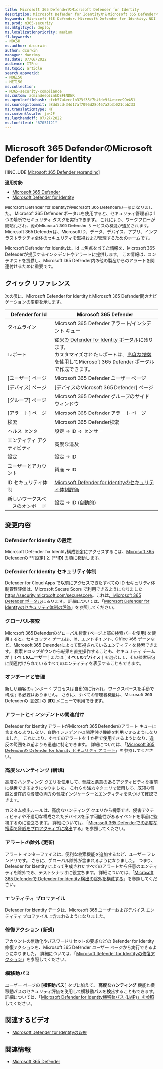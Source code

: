 ```yaml
---
title: Microsoft 365 DefenderのMicrosoft Defender for Identity
description: Microsoft Defender for IdentityからMicrosoft 365 Defenderへの変更について説明します
keywords: Microsoft 365 Defender、Microsoft Defender for Identity、NDI の概要
ms.prod: m365-security
ms.mktglfcycl: deploy
ms.localizationpriority: medium
f1.keywords:
- NOCSH
ms.author: dacurwin
author: dcurwin
manager: dansimp
ms.date: 07/06/2022
audience: ITPro
ms.topic: article
search.appverid:
- MOE150
- MET150
ms.collection:
- M365-security-compliance
ms.custom: admindeeplinkDEFENDER
ms.openlocfilehash: efcb57a8ecc1b323f35f7b4fde9f4ebcee99e851
ms.sourcegitcommit: e8dd5cd434d17af7096d28d467a2b3b021cbb233
ms.translationtype: MT
ms.contentlocale: ja-JP
ms.lasthandoff: 07/27/2022
ms.locfileid: "67051121"
---
```

# <a name="microsoft-defender-for-identity-in-microsoft-365-defender"></a>Microsoft 365 DefenderのMicrosoft Defender for Identity

[!INCLUDE [Microsoft 365 Defender rebranding](../includes/microsoft-defender.md)]

**適用対象:**

- [Microsoft 365 Defender](microsoft-365-defender.md)
- [Microsoft Defender for Identity](/defender-for-identity/)

Microsoft Defender for IdentityがMicrosoft 365 Defenderの一部になりました。 Microsoft 365 Defender ポータルを使用すると、セキュリティ管理者は 1 つの場所でセキュリティ タスクを実行できます。 これにより、ワークフローが簡略化され、他のMicrosoft 365 Defender サービスの機能が追加されます。 Microsoft 365 Defenderは、Microsoft ID、データ、デバイス、アプリ、インフラストラクチャ全体のセキュリティを監視および管理するためのホームです。

Microsoft Defender for Identityは、id に焦点を当てた情報を、Microsoft 365 Defenderが提示するインシデントやアラートに提供します。 この情報は、コンテキストを提供し、Microsoft 365 Defender内の他の製品からのアラートを関連付けるために重要です。

## <a name="quick-reference"></a>クイック リファレンス

次の表に、Microsoft Defender for IdentityとMicrosoft 365 Defender間のナビゲーションの変更を示します。

| **Defender for** Id  | **Microsoft 365 Defender**                                   |
| -------------------------- | ------------------------------------------------------------ |
| タイムライン                   | Microsoft 365 Defender アラート/インシデント キュー                |
| レポート                    | [従来の Defender for Identity ポータル](/defender-for-identity/classic-workspace-portal)に残ります。 <br> カスタマイズされたレポートは、[高度な捜索](#advanced-hunting-new)を使用してMicrosoft 365 Defender ポータルで作成できます。               |
| [ユーザー] ページ                  | Microsoft 365 Defender ユーザー ページ                             |
| [デバイス] ページ                | [デバイスのMicrosoft 365 Defender] ページ                           |
| [グループ] ページ                 | Microsoft 365 Defender グループのサイド ウィンドウ                      |
| [アラート] ページ                 | Microsoft 365 Defender アラート ページ                            |
| 検索                     | Microsoft 365 Defender検索                                |
| ヘルス センター              | 設定 -> ID -> センサー                            |
| エンティティ アクティビティ          | 高度な追及                                             |
| 設定                   | 設定 -> ID                                       |
| ユーザーとアカウント         | 資産 -> ID                                         |
| ID セキュリティ体制  | [Microsoft Defender for Identityのセキュリティ体制評価](/defender-for-identity/security-assessment) |
| 新しいワークスペースのオンボード | 設定 -> ID (自動的)                       |

## <a name="whats-changed"></a>変更内容

### <a name="defender-for-identity-settings"></a>Defender for Identity の設定

Microsoft Defender for Identity構成設定にアクセスするには、[Microsoft 365 Defender](https://security.microsoft.com)の **[設定] と [****ID]** の順に移動します。

### <a name="defender-for-identity-security-posture"></a>Defender for Identity セキュリティ体制

Defender for Cloud Apps で以前にアクセスできたすべての ID セキュリティ体制管理評価は、Microsoft Secure Score で利用できるようになりました<https://security.microsoft.com/securescore>。これは[、Microsoft 365 Defender ポータル](https://security.microsoft.com)にあります。 詳細については、「[Microsoft Defender for Identityのセキュリティ体制の評価](/defender-for-identity/security-assessment)」を参照してください。

### <a name="global-search"></a>グローバル検索

Microsoft 365 Defenderのグローバル検索 (ページ上部の検索バーを使用) を使用すると、セキュリティ チームは、id、エンドポイント、Office 365 データなど、Microsoft 365 Defenderによって監視されているエンティティを検索できます。 検索ドロップダウンから結果を直接操作することも、セキュリティ チームが [ **すべてのユーザー** ] または [ **すべてのデバイス**  ] を選択して、その検索語句に関連付けられているすべてのエンティティを表示することもできます。

### <a name="onboarding-and-administration"></a>オンボードと管理

新しい顧客のオンボード プロセスは自動的に行われ、ワークスペースを手動で構成する必要はありません。 さらに、すべての管理者機能は、Microsoft 365 Defenderの [設定] の [**ID]** メニューで利用できます。

### <a name="alerting-and-incident-correlation"></a>アラートとインシデントの関連付け

Defender for Identity アラートがMicrosoft 365 Defenderのアラート キューに含まれるようになり、自動インシデントの関連付け機能を利用できるようになりました。 これにより、すべてのアラートを 1 か所で使用できるようになり、違反の範囲を以前よりも迅速に特定できます。 詳細については、「[Microsoft 365 Defenderの Defender for Identity セキュリティ アラート](/defender-for-identity/manage-security-alerts)」を参照してください。

### <a name="advanced-hunting-new"></a>高度なハンティング (新規)

高度なハンティング クエリを使用して、脅威と悪意のあるアクティビティを事前に検索できるようになりました。 これらの強力なクエリを使用して、既知の脅威と潜在的な脅威の両方の脅威インジケーターとエンティティを見つけて確認できます。

カスタム検出ルールは、高度なハンティング クエリから構築でき、侵害アクティビティや不適切な構成されたデバイスを示す可能性があるイベントを事前に監視するのに役立ちます。 詳細については、「[Microsoft 365 Defenderでの高度な捜索で脅威をプロアクティブに検出](advanced-hunting-overview.md)する」を参照してください。

### <a name="alert-exclusions-updated"></a>アラートの除外 (更新)

アラート インターフェイスは、便利な検索機能を追加するなど、ユーザー フレンドリです。 さらに、グローバル除外が含まれるようになりました。 つまり、Defender for Identity によって生成されたすべてのアラートから任意のエンティティを除外でき、テストシナリオに役立ちます。 詳細については、「[Microsoft 365 Defenderで Defender for Identity 検出の除外を構成する](/defender-for-identity/exclusions)」を参照してください。

### <a name="entity-profiles"></a>エンティティ プロファイル

Defender for Identity データは、Microsoft 365 ユーザーおよびデバイス エンティティ プロファイルに含まれるようになりました。

### <a name="remediation-actions-new"></a>修復アクション (新規)

アカウントの無効化やパスワードリセットの要求などの Defender for Identity 修復アクションを、Microsoft 365 Defender ユーザー ページから実行できるようになりました。 詳細については、「[Microsoft Defender for Identityの修復アクション](/defender-for-identity/remediation-actions)」を参照してください。

### <a name="lateral-movement-paths"></a>横移動パス

ユーザー ページの **[横移動パス** ] タブに加えて、 **高度なハンティング** 機能と横移動パスのセキュリティ評価を使用して横移動パスを検出することもできます。 詳細については、「[Microsoft Defender for Identity横移動パス (LMP)」を参照](/defender-for-identity/understand-lateral-movement-paths)してください。

## <a name="related-videos"></a>関連するビデオ

- [Microsoft Defender for Identityの新規](https://www.microsoft.com/videoplayer/embed/RE4HcEU)

## <a name="related-information"></a>関連情報

- [Microsoft 365 Defender](microsoft-365-defender.md)
